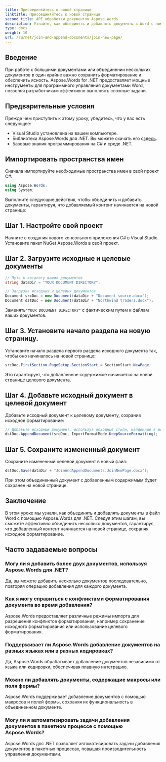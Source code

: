 ```yaml
---
title: Присоединяйтесь к новой странице
linktitle: Присоединяйтесь к новой странице
second_title: API обработки документов Aspose.Words
description: Узнайте, как объединять и добавлять документы в Word с помощью Aspose.Words для .NET. Следуйте нашему пошаговому руководству для эффективного объединения документов.
type: docs
weight: 10
url: /ru/net/join-and-append-documents/join-new-page/
---
```

## Введение

При работе с большими документами или объединении нескольких документов в один крайне важно сохранить форматирование и обеспечить ясность. Aspose.Words for .NET предоставляет мощные инструменты для программного управления документами Word, позволяя разработчикам эффективно выполнять сложные задачи.

## Предварительные условия

Прежде чем приступить к этому уроку, убедитесь, что у вас есть следующее:
- Visual Studio установлена на вашем компьютере.
-  Библиотека Aspose.Words для .NET. Вы можете скачать его с[здесь](https://releases.aspose.com/words/net/).
- Базовые знания программирования на C# и среде .NET.

## Импортировать пространства имен

Сначала импортируйте необходимые пространства имен в свой проект C#:

```csharp
using Aspose.Words;
using System;
```

Выполните следующие действия, чтобы объединить и добавить документы, гарантируя, что добавляемый контент начинается на новой странице:

## Шаг 1. Настройте свой проект

Начните с создания нового консольного приложения C# в Visual Studio. Установите пакет NuGet Aspose.Words в свой проект.

## Шаг 2. Загрузите исходные и целевые документы

```csharp
// Путь к каталогу ваших документов
string dataDir = "YOUR DOCUMENT DIRECTORY";

// Загрузка исходных и целевых документов
Document srcDoc = new Document(dataDir + "Document source.docx");
Document dstDoc = new Document(dataDir + "Northwind traders.docx");
```

 Заменять`"YOUR DOCUMENT DIRECTORY"` с фактическим путем к файлам ваших документов.

## Шаг 3. Установите начало раздела на новую страницу.

Установите начало раздела первого раздела исходного документа так, чтобы оно начиналось на новой странице:

```csharp
srcDoc.FirstSection.PageSetup.SectionStart = SectionStart.NewPage;
```

Это гарантирует, что добавленное содержимое начинается на новой странице целевого документа.

## Шаг 4. Добавьте исходный документ в целевой документ

Добавьте исходный документ к целевому документу, сохранив исходное форматирование:

```csharp
// Добавьте исходный документ, используя исходные стили, найденные в исходном документе.
dstDoc.AppendDocument(srcDoc, ImportFormatMode.KeepSourceFormatting);
```

## Шаг 5. Сохраните измененный документ

Сохраните измененный целевой документ в новый файл:

```csharp
dstDoc.Save(dataDir + "JoinAndAppendDocuments.JoinNewPage.docx");
```

При этом объединенный документ с добавленным содержимым будет сохранен на новой странице.

## Заключение

В этом уроке мы узнали, как объединять и добавлять документы в файл Word с помощью Aspose.Words для .NET. Следуя этим шагам, вы сможете эффективно объединить несколько документов, гарантируя, что добавленный контент начинается на новой странице, сохраняя исходное форматирование.

## Часто задаваемые вопросы

### Могу ли я добавить более двух документов, используя Aspose.Words для .NET?
Да, вы можете добавить несколько документов последовательно, повторяя операцию добавления для каждого документа.

### Как я могу справиться с конфликтами форматирования документа во время добавления?
Aspose.Words предоставляет различные режимы импорта для разрешения конфликтов форматирования, например сохранение исходного форматирования или использование целевого форматирования.

### Поддерживает ли Aspose.Words добавление документов на разных языках или в разных кодировках?
Да, Aspose.Words обрабатывает добавление документов независимо от языка или кодировки, обеспечивая плавную интеграцию.

### Можно ли добавлять документы, содержащие макросы или поля формы?
Aspose.Words поддерживает добавление документов с помощью макросов и полей формы, сохраняя их функциональность в объединенном документе.

### Могу ли я автоматизировать задачи добавления документов в пакетном процессе с помощью Aspose.Words?
Aspose.Words для .NET позволяет автоматизировать задачи добавления документов в пакетных процессах, повышая производительность управления документами.